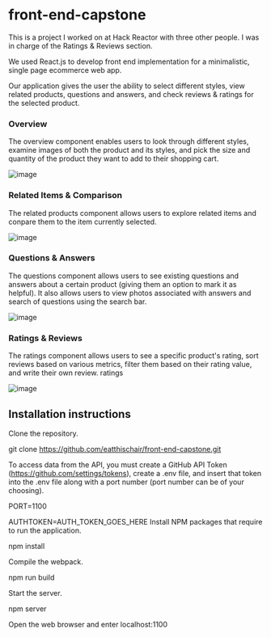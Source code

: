 # front-end-capstone
This is a project I worked on at Hack Reactor with three other people. I was in charge of the Ratings & Reviews section.

We used React.js to develop front end implementation for a minimalistic, single page ecommerce web app.

Our application gives the user the ability to select different styles, view related products, questions and answers, and check reviews & ratings for the selected product.

<h3>Overview</h3>
The overview component enables users to look through different styles, examine images of both the product and its styles, and pick the size and quantity of the product they want to add to their shopping cart.

![image](https://github.com/eatthischair/front-end-capstone/assets/116133810/9f2c23a0-2251-4053-8ed0-81a44d3a398b)

<h3>Related Items & Comparison</h3>
The related products component allows users to explore related items and conpare them to the item currently selected.

![image](https://github.com/eatthischair/front-end-capstone/assets/116133810/e87b16dd-3ef7-4226-b021-8f1aa2261098)

<h3>Questions & Answers</h3>
The questions component allows users to see existing questions and answers about a certain product (giving them an option to mark it as helpful). It also allows users to view photos associated with answers and search of questions using the search bar.

![image](https://github.com/eatthischair/front-end-capstone/assets/116133810/8fe922ac-7443-4677-b0ee-7f143d9ae6cf)

<h3>Ratings & Reviews</h3>
The ratings component allows users to see a specific product's rating, sort reviews based on various metrics, filter them based on their rating value, and write their own review. ratings

![image](https://github.com/eatthischair/front-end-capstone/assets/116133810/d26c1280-3d55-4183-980b-9855d9e4e9cc)



<h2>Installation instructions</h2>

Clone the repository.

git clone https://github.com/eatthischair/front-end-capstone.git

To access data from the API, you must create a GitHub API Token (https://github.com/settings/tokens), create a .env file, and insert that token into the .env file along with a port number (port number can be of your choosing).

PORT=1100

AUTHTOKEN=AUTH_TOKEN_GOES_HERE
Install NPM packages that require to run the application.

npm install

Compile the webpack.

npm run build

Start the server.

npm server

Open the web browser and enter localhost:1100
